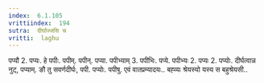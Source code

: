 ```yaml
---
index:  6.1.105
vrittiindex:  194
sutra:  दीर्घाज्जसि च
vritti:  laghu 
---
```


पप्यौ 2. पप्यः. हे पपीः. पपीम्. पपीन्. पप्या. पपीभ्याम् 3. पपीभिः. पप्ये. पपीभ्यः 2. पप्यः 2. पप्योः. दीर्घत्वान्न नुट्, पप्याम्. ङौ तु सवर्णदीर्घः, पपी. पप्योः. पपीषु. एवं वातप्रम्यादयः.. बह्व्यः श्रेयस्यो यस्य स बहुश्रेयसी..

